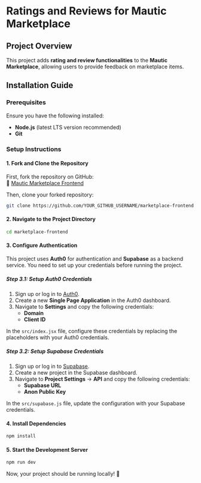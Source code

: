 # Ratings and Reviews for Mautic Marketplace  

## Project Overview  

This project adds **rating and review functionalities** to the **Mautic Marketplace**, allowing users to provide feedback on marketplace items.  

## Installation Guide  

### Prerequisites  

Ensure you have the following installed:  
- **Node.js** (latest LTS version recommended)  
- **Git**  

### Setup Instructions  

#### 1. Fork and Clone the Repository  

First, fork the repository on GitHub:  
🔗 [Mautic Marketplace Frontend](https://github.com/mautic/marketplace-frontend)  

Then, clone your forked repository:  

```bash
git clone https://github.com/YOUR_GITHUB_USERNAME/marketplace-frontend.git
```

#### 2. Navigate to the Project Directory  

```bash
cd marketplace-frontend
```

#### 3. Configure Authentication  

This project uses **Auth0** for authentication and **Supabase** as a backend service. You need to set up your credentials before running the project.

##### **Step 3.1: Setup Auth0 Credentials**  

1. Sign up or log in to [Auth0](https://auth0.com/).  
2. Create a new **Single Page Application** in the Auth0 dashboard.  
3. Navigate to **Settings** and copy the following credentials:  
   - **Domain**  
   - **Client ID**  

In the `src/index.jsx` file, configure these credentials by replacing the placeholders with your Auth0 credentials.

##### **Step 3.2: Setup Supabase Credentials**  

1. Sign up or log in to [Supabase](https://supabase.com/).  
2. Create a new project in the Supabase dashboard.  
3. Navigate to **Project Settings** → **API** and copy the following credentials:  
   - **Supabase URL**  
   - **Anon Public Key**  

In the `src/supabase.js` file, update the configuration with your Supabase credentials.

#### 4. Install Dependencies  

```bash
npm install
```

#### 5. Start the Development Server  

```bash
npm run dev
```

Now, your project should be running locally! 🚀  
